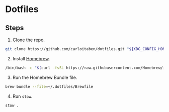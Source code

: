 # Dotfiles

## Steps

1. Clone the repo.

```sh
git clone https://github.com/carloitaben/dotfiles.git "${XDG_CONFIG_HOME:-$HOME/.dotfiles}"
```

2. Install [Homebrew](https://brew.sh/).

```sh
/bin/bash -c "$(curl -fsSL https://raw.githubusercontent.com/Homebrew/install/HEAD/install.sh)"
```

3. Run the Homebrew Bundle file.

```sh
brew bundle --file=~/.dotfiles/Brewfile
```

4. Run `stow`.

```sh
stow .
```
